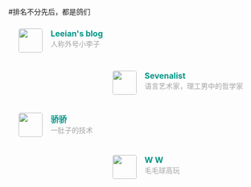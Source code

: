 #排名不分先后，都是鸽们



<div class="post-body">
  <div id="links">
    <style>
      /* 用于大屏幕和小屏幕的通用样式 */
      .card {
        width: 55%;
        font-size: 1rem;
        padding: 10px 20px;
        border-radius: 4px;
        transition-duration: 0.15s;
        margin-bottom: 1rem;
        display: flex;
      }
      .card:nth-child(odd) {
        float: left;
      }
      .card:nth-child(even) {
        float: right;
      }
      .card:hover {
        transform: scale(1.1);
        box-shadow: 0 2px 6px 0 rgba(0, 0, 0, 0.12), 0 0 6px 0 rgba(0, 0, 0, 0.04);
      }
      .card a {
        border: none;
      }
      .card .ava {
        width: 3rem !important;
        height: 3rem !important;
        margin: 0 !important;
        margin-right: 1em !important;
        border-radius: 4px;
      }
      .card .card-header {
        font-style: italic;
        overflow: hidden;
        width: 100%;
      }
      .card .card-header a {
        font-style: normal;
        color: #009485;
        font-weight: bold;
        text-decoration: none;
      }
      .card .card-header a:hover {
        color: #d480aa;
        text-decoration: none;
      }
      .card .card-header .info {
        font-style: normal;
        color: #a3a3a3;
        font-size: 14px;
        min-width: 0;
        overflow: hidden;
        white-space: nowrap;
      }
      /* 媒体查询：小屏幕 */
      @media (max-width: 768px) {
        .card {
          width: 100%; /* 在小屏幕上显示为单列 */
          float: none; /* 清除浮动 */
        }
      }
    </style>
    <div class="links-content">
      <div class="link-navigation">
        <!-- <div class="card">
          <img
            class="ava"
            src="https://avatars.githubusercontent.com/u/155136161?s=400&u=c443d94617f3997d385efdf2231740294d9eafbf&v=4"
          />
          <div class="card-header">
            <div>
              <a href="https://qvidx.github.io/" target="“_blank”"
                >Qvi’s blog</a
              >
            </div>
            <div class="info">这是一个偷师学艺的小站。</div>
          </div>
        </div>-->
        <div class="card">
          <img
            class="ava"
            src="https://avatars.githubusercontent.com/u/114280055?v=4"
          />
          <div class="card-header">
            <div>
              <a href="https://leeian.cn:2025/" target="“_blank”">Leeian's blog</a>
            </div>
            <div class="info">人称外号小李子</div>
          </div>
        </div>
        <div class="card">
          <img
            class="ava"
            src="https://avatars.githubusercontent.com/u/103124991?v=4"
          />
          <div class="card-header">
            <div>
              <a href="https://dczcq.cn/" target="“_blank”">Sevenalist</a>
            </div>
            <div class="info">语言艺术家，理工男中的哲学家</div>
          </div>
        </div>
        <div class="card">
          <img
            class="ava"
            src="https://avatars.githubusercontent.com/u/73921248?v=4"
          />
          <div class="card-header">
            <div>
              <a href="https://dczcq.cn/" target="“_blank”">骄骄</a>
            </div>
            <div class="info">一肚子的技术</div>
          </div>
        </div>
        <div class="card">
          <img
            class="ava"
            src="https://avatars.githubusercontent.com/u/136422686?v=4"
          />
          <div class="card-header">
            <div>
              <a href="https://wanjc.top/" target="“_blank”">W W</a>
            </div>
            <div class="info">毛毛球高玩</div>
          </div>
        </div>
      </div>
    </div>
  </div>
</div>
